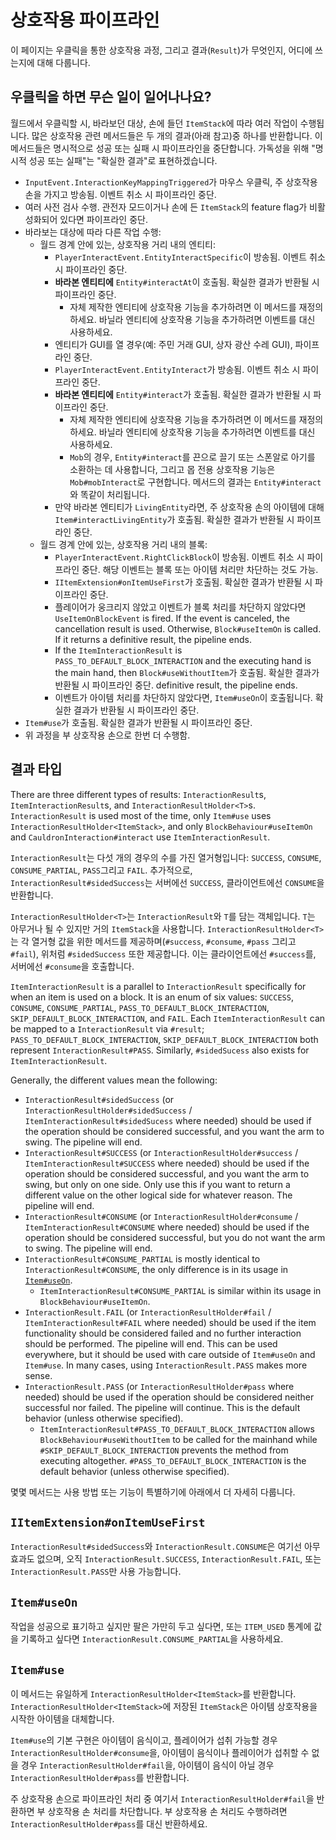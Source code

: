 # 상호작용 파이프라인

이 페이지는 우클릭을 통한 상호작용 과정, 그리고 결과(`Result`)가 무엇인지, 어디에 쓰는지에 대해 다룹니다. 

## 우클릭을 하면 무슨 일이 일어나나요?

월드에서 우클릭할 시, 바라보던 대상, 손에 들던 `ItemStack`에 따라 여러 작업이 수행됩니다. 많은 상호작용 관련 메서드들은 두 개의 결과(아래 참고)중 하나를 반환합니다. 이 메서드들은 명시적으로 성공 또는 실패 시 파이프라인을 중단합니다. 가독성을 위해 "명시적 성공 또는 실패"는 "확실한 결과"로 표현하겠습니다.

- `InputEvent.InteractionKeyMappingTriggered`가 마우스 우클릭, 주 상호작용 손을 가지고 방송됨. 이벤트 취소 시 파이프라인 중단.
- 여러 사전 검사 수행. 관전자 모드이거나 손에 든 `ItemStack`의 feature flag가 비활성화되어 있다면 파이프라인 중단.
- 바라보는 대상에 따라 다른 작업 수행:
    - 월드 경계 안에 있는, 상호작용 거리 내의 엔티티:
        - `PlayerInteractEvent.EntityInteractSpecific`이 방송됨. 이벤트 취소 시 파이프라인 중단.
        - **바라본 엔티티에** `Entity#interactAt`이 호출됨. 확실한 결과가 반환될 시 파이프라인 중단.
            - 자체 제작한 엔티티에 상호작용 기능을 추가하려면 이 메서드를 재정의 하세요. 바닐라 엔티티에 상호작용 기능을 추가하려면 이벤트를 대신 사용하세요.
        - 엔티티가 GUI를 열 경우(예: 주민 거래 GUI, 상자 광산 수레 GUI), 파이프라인 중단.
        - `PlayerInteractEvent.EntityInteract`가 방송됨. 이벤트 취소 시 파이프라인 중단.
        - **바라본 엔티티에** `Entity#interact`가 호출됨. 확실한 결과가 반환될 시 파이프라인 중단.
            - 자체 제작한 엔티티에 상호작용 기능을 추가하려면 이 메서드를 재정의 하세요. 바닐라 엔티티에 상호작용 기능을 추가하려면 이벤트를 대신 사용하세요.
            - `Mob`의 경우, `Entity#interact`를 끈으로 끌기 또는 스폰알로 아기를 소환하는 데 사용합니다, 그리고 몹 전용 상호작용 기능은 `Mob#mobInteract`로 구현합니다. 메서드의 결과는 `Entity#interact`와 똑같이 처리됩니다.
        - 만약 바라본 엔티티가 `LivingEntity`라면, 주 상호작용 손의 아이템에 대해 `Item#interactLivingEntity`가 호출됨. 확실한 결과가 반환될 시 파이프라인 중단.
    - 월드 경계 안에 있는, 상호작용 거리 내의 블록:
        - `PlayerInteractEvent.RightClickBlock`이 방송됨. 이벤트 취소 시 파이프라인 중단. 해당 이벤트는 블록 또는 아이템 처리만 차단하는 것도 가능.
        - `IItemExtension#onItemUseFirst`가 호출됨. 확실한 결과가 반환될 시 파이프라인 중단.
        - 플레이어가 웅크리지 않았고 이벤트가 블록 처리를 차단하지 않았다면 `UseItemOnBlockEvent` is fired. If the event is canceled, the cancellation result is used. Otherwise, `Block#useItemOn` is called. If it returns a definitive result, the pipeline ends.
        - If the `ItemInteractionResult` is `PASS_TO_DEFAULT_BLOCK_INTERACTION` and the executing hand is the main hand, then `Block#useWithoutItem`가 호출됨. 확실한 결과가 반환될 시 파이프라인 중단. definitive result, the pipeline ends.
        - 이벤트가 아이템 처리를 차단하지 않았다면, `Item#useOn`이 호출됩니다. 확실한 결과가 반환될 시 파이프라인 중단.
- `Item#use`가 호출됨. 확실한 결과가 반환될 시 파이프라인 중단.
- 위 과정을 부 상호작용 손으로 한번 더 수행함.

## 결과 타입

There are three different types of results: `InteractionResult`s, `ItemInteractionResult`s, and `InteractionResultHolder<T>`s. `InteractionResult` is used most of the time, only `Item#use` uses `InteractionResultHolder<ItemStack>`, and only `BlockBehaviour#useItemOn` and `CauldronInteraction#interact` use `ItemInteractionResult`.

`InteractionResult`는 다섯 개의 경우의 수를 가진 열거형입니다: `SUCCESS`, `CONSUME`, `CONSUME_PARTIAL`, `PASS`그리고 `FAIL`. 추가적으로, `InteractionResult#sidedSuccess`는 서버에선 `SUCCESS`, 클라이언트에선 `CONSUME`을 반환합니다.

`InteractionResultHolder<T>`는 `InteractionResult`와 `T`를 담는 객체입니다. `T`는 아무거나 될 수 있지만 거의 `ItemStack`을 사용합니다. `InteractionResultHolder<T>`는 각 열거형 값을 위한 메서드를 제공하며(`#success`, `#consume`, `#pass` 그리고 `#fail`), 위처럼 `#sidedSuccess` 또한 제공합니다. 이는 클라이언트에선 `#success`를, 서버에선 `#consume`을 호출합니다.

`ItemInteractionResult` is a parallel to `InteractionResult` specifically for when an item is used on a block. It is an enum of six values: `SUCCESS`, `CONSUME`, `CONSUME_PARTIAL`, `PASS_TO_DEFAULT_BLOCK_INTERACTION`, `SKIP_DEFAULT_BLOCK_INTERACTION`,  and `FAIL`. Each `ItemInteractionResult` can be mapped to a `InteractionResult` via `#result`; `PASS_TO_DEFAULT_BLOCK_INTERACTION`, `SKIP_DEFAULT_BLOCK_INTERACTION` both represent `InteractionResult#PASS`. Similarly, `#sidedSucess` also exists for `ItemInteractionResult`.

Generally, the different values mean the following:

- `InteractionResult#sidedSuccess` (or `InteractionResultHolder#sidedSuccess` / `ItemInteractionResult#sidedSucess` where needed) should be used if the operation should be considered successful, and you want the arm to swing. The pipeline will end.
- `InteractionResult#SUCCESS` (or `InteractionResultHolder#success` / `ItemInteractionResult#SUCCESS` where needed) should be used if the operation should be considered successful, and you want the arm to swing, but only on one side. Only use this if you want to return a different value on the other logical side for whatever reason. The pipeline will end.
- `InteractionResult#CONSUME` (or `InteractionResultHolder#consume` / `ItemInteractionResult#CONSUME` where needed) should be used if the operation should be considered successful, but you do not want the arm to swing. The pipeline will end.
- `InteractionResult#CONSUME_PARTIAL` is mostly identical to `InteractionResult#CONSUME`, the only difference is in its usage in [`Item#useOn`][itemuseon].
    - `ItemInteractionResult#CONSUME_PARTIAL` is similar within its usage in `BlockBehaviour#useItemOn`.
- `InteractionResult.FAIL` (or `InteractionResultHolder#fail` / `ItemInteractionResult#FAIL` where needed) should be used if the item functionality should be considered failed and no further interaction should be performed. The pipeline will end. This can be used everywhere, but it should be used with care outside of `Item#useOn` and `Item#use`. In many cases, using `InteractionResult.PASS` makes more sense.
- `InteractionResult.PASS` (or `InteractionResultHolder#pass` where needed) should be used if the operation should be considered neither successful nor failed. The pipeline will continue. This is the default behavior (unless otherwise specified).
    - `ItemInteractionResult#PASS_TO_DEFAULT_BLOCK_INTERACTION` allows `BlockBehaviour#useWithoutItem` to be called for the mainhand while `#SKIP_DEFAULT_BLOCK_INTERACTION` prevents the method from executing altogether. `#PASS_TO_DEFAULT_BLOCK_INTERACTION` is the default behavior (unless otherwise specified).

몇몇 메서드는 사용 방법 또는 기능이 특별하기에 아래에서 더 자세히 다룹니다.

## `IItemExtension#onItemUseFirst`

`InteractionResult#sidedSuccess`와 `InteractionResult.CONSUME`은 여기선 아무 효과도 없으며, 오직 `InteractionResult.SUCCESS`, `InteractionResult.FAIL`, 또는 `InteractionResult.PASS`만 사용 가능합니다.

## `Item#useOn`

작업을 성공으로 표기하고 싶지만 팔은 가만히 두고 싶다면, 또는 `ITEM_USED` 통계에 값을 기록하고 싶다면 `InteractionResult.CONSUME_PARTIAL`을 사용하세요.

## `Item#use`

이 메서드는 유일하게 `InteractionResultHolder<ItemStack>`를 반환합니다. `InteractionResultHolder<ItemStack>`에 저장된 `ItemStack`은 아이템 상호작용을 시작한 아이템을 대체합니다.

`Item#use`의 기본 구현은 아이템이 음식이고, 플레이어가 섭취 가능할 경우 `InteractionResultHolder#consume`을, 아이템이 음식이나 플레이어가 섭취할 수 없을 경우 `InteractionResultHolder#fail`을, 아이템이 음식이 아닐 경우 `InteractionResultHolder#pass`를 반환합니다.

주 상호작용 손으로 파이프라인 처리 중 여기서 `InteractionResultHolder#fail`을 반환하면 부 상호작용 손 처리를 차단합니다. 부 상호작용 손 처리도 수행하려면 `InteractionResultHolder#pass`를 대신 반환하세요.

[itemuseon]: #itemuseon

